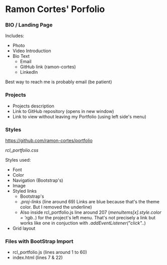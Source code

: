 # Ramon Cortes' Porfolio

### BIO / Landing Page

Includes:

- Photo
- Video Introduction
- Bio Text
  - Email
  - GitHub link (ramon-cortes)
  - LinkedIn
 
Best way to reach me is probably email (be patient)
 
### Projects

- Projects description
- Link to GitHub repository (opens in new window)
- Link to view without leaving my Portfolio (using left side's menu)

### Styles

https://github.com/ramon-cortes/portfolio

*rcl_portfolio.css*

Styles used:

- Font
- Color
- Navigation (Bootstrap's)
- Image
- Styled links 
  - Bootstrap's
  - *.proj-links* (line around 69) Links are blue because that's the theme color. But I removed the underline)
  - Also inside rcl_portfolio.js line around 207 (*menuItems[x].style.color = 'rgb..*) for the project's left menu. That's not precisely a link *<a>* but works like one in conjuction with *.addEventListener("click"..*)
- Grid layout

### Files with BootStrap Import

- rcl_portfolio.js (lines around 1 to 60)
- index.html (lines 7 & 22)
